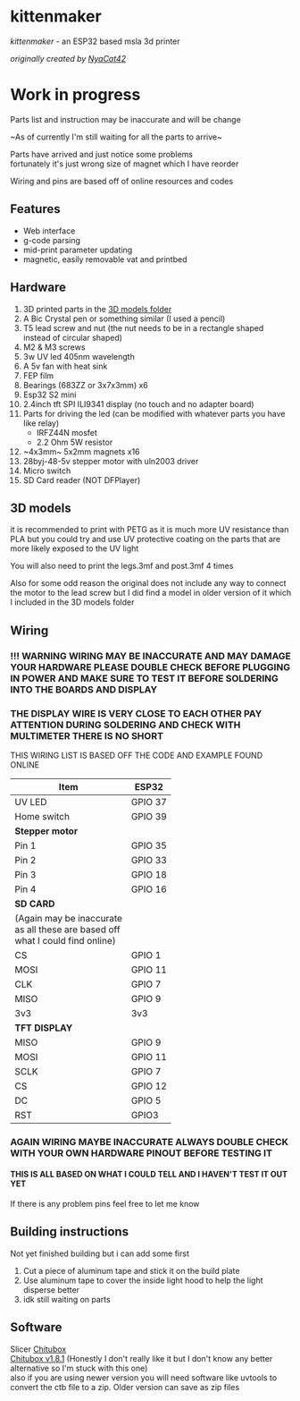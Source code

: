 # kittenmaker

*kittenmaker* - an ESP32 based msla 3d printer

*originally created by [NyaCat42](https://github.com/NyanCat42/kittenmaker)*

# Work in progress
Parts list and instruction may be inaccurate and will be change

~As of currently I'm still waiting for all the parts to arrive~

Parts have arrived and just notice some problems<br> fortunately it's just wrong size of magnet which I have reorder 

Wiring and pins are based off of online resources and codes

## Features 

- Web interface
- g-code parsing
- mid-print parameter updating
- magnetic, easily removable vat and printbed

## Hardware

 1. 3D printed parts in the [3D models folder](https://github.com/shervain123/kittenmaker/tree/main/3d%20models)
 2.  A Bic Crystal pen or something similar (I used a pencil)
 3. T5 lead screw and nut (the nut needs to be in a rectangle shaped instead of circular shaped)
 4. M2 & M3 screws
 5. 3w UV led 405nm wavelength
 6. A 5v fan with heat sink
 7. FEP film
 8. Bearings (683ZZ or 3x7x3mm) x6
 9. Esp32 S2 mini
 10. 2.4inch tft SPI ILI9341 display (no touch and no adapter board)
 11. Parts for driving the led (can be modified with whatever parts you have like relay)
	 -	IRFZ44N mosfet
	 -	2.2 Ohm 5W resistor
12. ~4x3mm~ 5x2mm magnets x16
13. 28byj-48-5v stepper motor with uln2003 driver
14. Micro switch
15. SD Card reader (NOT DFPlayer)

## 3D models
it is recommended to print with PETG as it is much more UV resistance than PLA but you could try and use UV protective coating on the  parts that are more likely exposed to the UV light

 You will also need to print the legs.3mf and post.3mf 4 times
 
 Also for some odd reason the original does not include any way to connect the motor to the lead screw but I did find a model in older version of it which I included in the 3D models folder 

## Wiring
### !!! WARNING WIRING MAY BE INACCURATE AND MAY DAMAGE YOUR HARDWARE PLEASE DOUBLE CHECK BEFORE PLUGGING IN POWER AND MAKE SURE TO TEST IT BEFORE SOLDERING INTO THE BOARDS AND DISPLAY

### THE DISPLAY WIRE IS VERY CLOSE TO EACH OTHER PAY ATTENTION DURING SOLDERING AND CHECK WITH MULTIMETER THERE IS NO SHORT

THIS WIRING LIST IS BASED OFF THE CODE AND EXAMPLE FOUND ONLINE

|Item|ESP32  |
|--|--|
|UV LED| GPIO 37 |
|Home switch|GPIO 39|
|**Stepper motor**||
|Pin 1|GPIO 35|
|Pin 2|GPIO 33|
|Pin 3|GPIO 18|
|Pin 4|GPIO 16|
|**SD CARD**||
|(Again may be inaccurate <br> as all these are based off <br> what I could find online)||
|CS|GPIO 1|
|MOSI|GPIO 11|
|CLK|GPIO 7|
|MISO|GPIO 9|
|3v3| 3v3|
|**TFT DISPLAY**||
|MISO|GPIO 9|
|MOSI|GPIO 11|
|SCLK|GPIO 7|
|CS|GPIO 12|
|DC|GPIO 5|
|RST|GPIO3|
### AGAIN WIRING MAYBE INACCURATE ALWAYS DOUBLE CHECK WITH YOUR OWN HARDWARE PINOUT BEFORE TESTING IT
#### THIS IS ALL BASED ON WHAT I COULD TELL AND I HAVEN'T TEST IT OUT YET
If there is any problem pins feel free to let me know

## Building instructions
Not yet finished building but i can add some first
1. Cut a piece of aluminum tape and stick it on the build plate
2. Use aluminum tape to cover the inside light hood to help the light disperse better
3. idk still waiting on parts



## Software

Slicer [Chitubox](https://www.chitubox.com/en/download/chitubox-free)<br>
[Chitubox v1.8.1](https://sac.chitubox.com/software/download.do?softwareId=17839&softwareVersionId=v1.8.1&fileName=CHITUBOX64Install_V1.8.1.exe)
(Honestly I don't really like it but I don't know any better alternative so I'm stuck with this one)
<br>also if you are using newer version you will need software like uvtools to convert the ctb file to a zip. Older version can save as zip files









